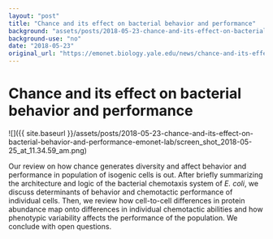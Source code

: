 ```yaml
---
layout: "post"
title: "Chance and its effect on bacterial behavior and performance"
background: "assets/posts/2018-05-23-chance-and-its-effect-on-bacterial-behavior-and-performance-emonet-lab/screen_shot_2018-05-25_at_11.34.59_am.png"
background-use: "no"
date: "2018-05-23"
original_url: "https://emonet.biology.yale.edu/news/chance-and-its-effect-bacterial-behavior-and-performance"
---
```

# Chance and its effect on bacterial behavior and performance

![]({{ site.baseurl }}/assets/posts/2018-05-23-chance-and-its-effect-on-bacterial-behavior-and-performance-emonet-lab/screen_shot_2018-05-25_at_11.34.59_am.png)

Our review on how chance generates diversity and affect behavior and performance in population of isogenic cells is out. After briefly summarizing the architecture and logic of the bacterial chemotaxis system of *E. coli*, we discuss determinants of behavior and chemotactic performance of individual cells. Then, we review how cell-to-cell differences in protein abundance map onto differences in individual chemotactic abilities and how phenotypic variability affects the performance of the population. We conclude with open questions.